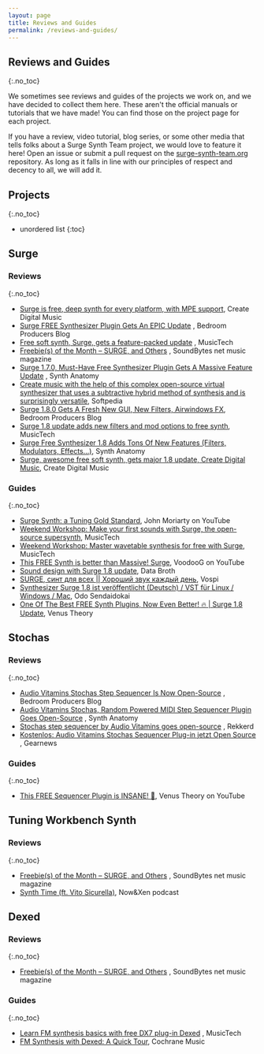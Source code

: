 ```yaml
---
layout: page
title: Reviews and Guides
permalink: /reviews-and-guides/
---
```


## Reviews and Guides
{:.no_toc}

We sometimes see reviews and guides of the projects we work on, and we have decided to collect
them here. These aren't the official manuals or tutorials that we have made! You can find those
on the project page for each project.

If you have a review, video tutorial, blog series, or some other media that tells folks about a
Surge Synth Team project, we would love to feature it here! Open an issue or submit a pull request on the
[surge-synth-team.org](https://github.com/surge-synthesizer/surge-synth-team.org) repository. 
As long as it falls in line with our principles of respect and decency to all, we will add it.


## Projects
{:.no_toc}

* unordered list
{:toc}


## Surge

### Reviews
{:.no_toc}

- [Surge is free, deep synth for every platform, with MPE support](https://cdm.link/2019/04/surge-free-deep-synth-mpe/), Create Digital Music
- [Surge FREE Synthesizer Plugin Gets An EPIC Update](https://bedroomproducersblog.com/2020/07/30/surge-synth-update/)
  , Bedroom Producers Blog
- [Free soft synth, Surge, gets a feature-packed update](https://www.musictech.net/news/free-soft-synth-surge-gets-a-feature-packed-update/)
  , MusicTech
- [Freebie(s) of the Month – SURGE, and Others](https://soundbytesmag.net/freebies-of-the-month-surge-and-others/)
  , SoundBytes net music magazine
- [Surge 1.7.0, Must-Have Free Synthesizer Plugin Gets A Massive Feature Update](https://www.synthanatomy.com/2020/07/surge-1-7-0-must-have-free-synthesizer-plugin-gets-a-massive-feature-update.html)
  , Synth Anatomy
- [Create music with the help of this complex open-source virtual synthesizer that uses a subtractive hybrid method of synthesis and is surprisingly versatile](https://www.softpedia.com/get/Multimedia/Audio/Audio-Mixers-Synthesizers/Surge-Synthesizer.shtml), Softpedia
- [Surge 1.8.0 Gets A Fresh New GUI, New Filters, Airwindows FX](https://bedroomproducersblog.com/2021/01/21/surge-1-8-0/), Bedroom Producers Blog
- [Surge 1.8 update adds new filters and mod options to free synth](https://www.musictech.net/news/gear/surge-1-8-update/), MusicTech
- [Surge Free Synthesizer 1.8 Adds Tons Of New Features (Filters, Modulators, Effects…)](https://www.synthanatomy.com/2021/01/surge-1-8-free-synth-plugin-adds-tons-of-new-features-filters-effects.html), Synth Anatomy
- [Surge, awesome free soft synth, gets major 1.8 update, Create Digital Music](https://cdm.link/2021/01/surge-awesome-free-soft-synth-gets-major-1-8-update/), Create Digital Music


### Guides
{:.no_toc}

- [Surge Synth: a Tuning Gold Standard](https://www.youtube.com/watch?v=mjgZVmhUC30), John Moriarty on YouTube
- [Weekend Workshop: Make your first sounds with Surge, the open-source supersynth](https://www.musictech.net/tutorials/weekend-workshop-first-sounds-surgesupersynth/), MusicTech
- [Weekend Workshop: Master wavetable synthesis for free with Surge](https://www.musictech.net/tutorials/weekend-workshop-master-wavetable-synthesis-for-free-with-surge/), MusicTech
- [This FREE Synth is better than Massive! Surge](https://www.youtube.com/watch?v=b9nZMV9gv1U), VoodooG on YouTube
- [Sound design with Surge 1.8 update](https://www.youtube.com/watch?v=Go0NCNeqRsw), Data Broth
- [SURGE, синт для всех \|\| Хороший звук каждый день](https://vk.com/videos-164129570?list=2bf9292e59623ee776&z=video-164129570_456239099%2Fvideos-164129570), Vospi
- [Synthesizer Surge 1.8 ist veröffentlicht (Deutsch) / VST für Linux / Windows / Mac](https://www.youtube.com/watch?v=baGxeXJTvOY), Odo Sendaidokai
- [One Of The Best FREE Synth Plugins, Now Even Better! 🔥 \| Surge 1.8 Update](https://www.youtube.com/watch?v=IeEiqytXVNg), Venus Theory

## Stochas

### Reviews
{:.no_toc}

- [Audio Vitamins Stochas Step Sequencer Is Now Open-Source](https://bedroomproducersblog.com/2020/08/23/stochas-open-source/)
  , Bedroom Producers Blog
- [Audio Vitamins Stochas, Random Powered MIDI Step Sequencer Plugin Goes Open-Source](https://www.synthanatomy.com/2020/08/audio-vitamins-stochas-random-powered-midi-step-sequencer-plugin-goes-open-source.html)
  , Synth Anatomy
- [Stochas step sequencer by Audio Vitamins goes open-source](https://rekkerd.org/stochas-step-sequencer-by-audio-vitamins-goes-open-source/)
  , Rekkerd
- [Kostenlos: Audio Vitamins Stochas Sequencer Plug-in jetzt Open Source](https://www.gearnews.de/kostenlos-audio-vitamins-stochas-sequencer-plug-in-open-source/)
  , Gearnews

### Guides
{:.no_toc}

- [This FREE Sequencer Plugin is INSANE! 🤯](https://www.youtube.com/watch?v=Wyx8cz7oxLI), Venus Theory on YouTube

## Tuning Workbench Synth

### Reviews
{:.no_toc}

- [Freebie(s) of the Month – SURGE, and Others](https://soundbytesmag.net/freebies-of-the-month-surge-and-others/)
  , SoundBytes net music magazine
- [Synth Time (ft. Vito Sicurella)](https://www.patreon.com/posts/034b-bonus-synth-35474052), Now&Xen podcast

## Dexed

### Reviews
{:.no_toc}

- [Freebie(s) of the Month – SURGE, and Others](https://soundbytesmag.net/freebies-of-the-month-surge-and-others/)
  , SoundBytes net music magazine

### Guides
{:.no_toc}

- [Learn FM synthesis basics with free DX7 plug-in Dexed](https://www.musictech.net/tutorials/fm-synthesis-basics-dexed/)
  , MusicTech
- [FM Synthesis with Dexed: A Quick Tour](http://cochranemusic.com/dexed-tutorial), Cochrane Music
